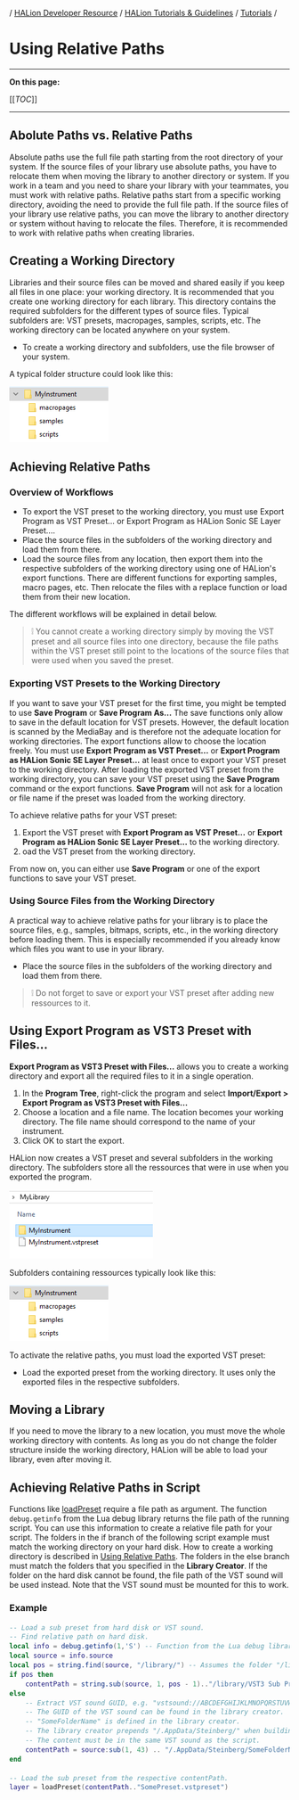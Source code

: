 / [HALion Developer Resource](../../HALion-Developer-Resource.md) / [HALion Tutorials & Guidelines](./HALion-Tutorials-Guidelines.md) / [Tutorials](./Tutorials.md) /

# Using Relative Paths

---

**On this page:**

[[_TOC_]]

---

## Abolute Paths vs. Relative Paths

Absolute paths use the full file path starting from the root directory of your system. If the source files of your library use absolute paths, you have to relocate them when moving the library to another directory or system. If you work in a team and you need to share your library with your teammates, you must work with relative paths. Relative paths start from a specific working directory, avoiding the need to provide the full file path. If the source files of your library use relative paths, you can move the library to another directory or system without having to relocate the files. Therefore, it is recommended to work with relative paths when creating libraries.

## Creating a Working Directory

Libraries and their source files can be moved and shared easily if you keep all files in one place: your working directory. It is recommended that you create one working directory for each library. This directory contains the required subfolders for the different types of source files. Typical subfolders are: VST presets, macropages, samples, scripts, etc. The working directory can be located anywhere on your system.

* To create a working directory and subfolders, use the file browser of your system.

A typical folder structure could look like this:

![Folder Structure](../images/Folder-Structure.png)

## Achieving Relative Paths

### Overview of Workflows

* To export the VST preset to the working directory, you must use Export Program as VST Preset... or Export Program as HALion Sonic SE Layer Preset....
* Place the source files in the subfolders of the working directory and load them from there.
* Load the source files from any location, then export them into the respective subfolders of the working directory using one of HALion's export functions. There are different functions for exporting samples, macro pages, etc. Then relocate the files with a replace function or load them from their new location.

The different workflows will be explained in detail below.

>&#10069; You cannot create a working directory simply by moving the VST preset and all source files into one directory, because the file paths within the VST preset still point to the locations of the source files that were used when you saved the preset.

### Exporting VST Presets to the Working Directory

If you want to save your VST preset for the first time, you might be tempted to use **Save Program** or **Save Program As...** The save functions only allow to save in the default location for VST presets. However, the default location is scanned by the MediaBay and is therefore not the adequate location for working directories. The export functions allow to choose the location freely. You must use **Export Program as VST Preset...** or **Export Program as HALion Sonic SE Layer Preset...** at least once to export your VST preset to the working directory. After loading the exported VST preset from the working directory, you can save your VST preset using the **Save Program** command or the export functions. **Save Program** will not ask for a location or file name if the preset was loaded from the working directory.

To achieve relative paths for your VST preset:

1. Export the VST preset with **Export Program as VST Preset...** or **Export Program as HALion Sonic SE Layer Preset...** to the working directory.
1. oad the VST preset from the working directory.

From now on, you can either use **Save Program** or one of the export functions to save your VST preset.

### Using Source Files from the Working Directory

A practical way to achieve relative paths for your library is to place the source files, e.g., samples, bitmaps, scripts, etc., in the working directory before loading them. This is especially recommended if you already know which files you want to use in your library.

* Place the source files in the subfolders of the working directory and load them from there.

>&#10069; Do not forget to save or export your VST preset after adding new ressources to it.

## Using Export Program as VST3 Preset with Files...

**Export Program as VST3 Preset with Files...** allows you to create a working directory and export all the required files to it in a single operation.

1. In the **Program Tree**, right-click the program and select **Import/Export > Export Program as VST3 Preset with Files...**
1. Choose a location and a file name. The location becomes your working directory. The file name should correspond to the name of your instrument.
1. Click OK to start the export.

HALion now creates a VST preset and several subfolders in the working directory. The subfolders store all the ressources that were in use when you exported the program.

![Export Program with Files](../images/Export-Program-with-Files.png)

Subfolders containing ressources typically look like this:

![Folder Structure](../images/Folder-Structure.png)

To activate the relative paths, you must load the exported VST preset:

* Load the exported preset from the working directory. It uses only the exported files in the respective subfolders.

## Moving a Library

If you need to move the library to a new location, you must move the whole working directory with contents. As long as you do not change the folder structure inside the working directory, HALion will be able to load your library, even after moving it.

## Achieving Relative Paths in Script

Functions like [loadPreset](../../HALion-Script/pages/loadPreset.md) require a file path as argument. The function ``debug.getinfo`` from the Lua debug library returns the file path of the running script. You can use this information to create a relative file path for your script. The folders in the if branch of the following script example must match the working directory on your hard disk. How to create a working directory is described in [Using Relative Paths](#using-relative-paths). The folders in the else branch must match the folders that you specified in the **Library Creator**. If the folder on the hard disk cannot be found, the file path of the VST sound will be used instead. Note that the VST sound must be mounted for this to work.

### Example

```lua
-- Load a sub preset from hard disk or VST sound.
-- Find relative path on hard disk.
local info = debug.getinfo(1,'S') -- Function from the Lua debug library.
local source = info.source
local pos = string.find(source, "/library/") -- Assumes the folder "/library/" contains subfolders like "/samples/", "/scripts/", "/VST3 Sub Presets/", etc.
if pos then
    contentPath = string.sub(source, 1, pos - 1).."/library/VST3 Sub Presets/"  -- The folder on disk with sub presets, for example.
else
    -- Extract VST sound GUID, e.g. "vstsound://ABCDEFGHIJKLMNOPQRSTUVWXYZ123456".
    -- The GUID of the VST sound can be found in the library creator.
    -- "SomeFolderName" is defined in the library creator.
    -- The library creator prepends "/.AppData/Steinberg/" when building the library.
    -- The content must be in the same VST sound as the script.
    contentPath = source:sub(1, 43) .. "/.AppData/Steinberg/SomeFolderName/" -- The location of the sub presets inside the vstsound.
end
 
-- Load the sub preset from the respective contentPath.
layer = loadPreset(contentPath.."SomePreset.vstpreset")
```